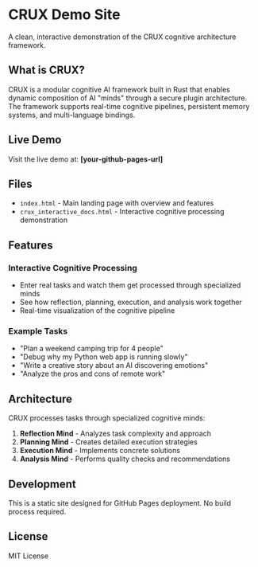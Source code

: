 # CRUX Demo Site

A clean, interactive demonstration of the CRUX cognitive architecture framework.

## What is CRUX?

CRUX is a modular cognitive AI framework built in Rust that enables dynamic composition of AI "minds" through a secure plugin architecture. The framework supports real-time cognitive pipelines, persistent memory systems, and multi-language bindings.

## Live Demo

Visit the live demo at: **[your-github-pages-url]**

## Files

- `index.html` - Main landing page with overview and features
- `crux_interactive_docs.html` - Interactive cognitive processing demonstration

## Features

### Interactive Cognitive Processing
- Enter real tasks and watch them get processed through specialized minds
- See how reflection, planning, execution, and analysis work together
- Real-time visualization of the cognitive pipeline

### Example Tasks
- "Plan a weekend camping trip for 4 people"
- "Debug why my Python web app is running slowly" 
- "Write a creative story about an AI discovering emotions"
- "Analyze the pros and cons of remote work"

## Architecture

CRUX processes tasks through specialized cognitive minds:

1. **Reflection Mind** - Analyzes task complexity and approach
2. **Planning Mind** - Creates detailed execution strategies  
3. **Execution Mind** - Implements concrete solutions
4. **Analysis Mind** - Performs quality checks and recommendations

## Development

This is a static site designed for GitHub Pages deployment. No build process required.

## License

MIT License
